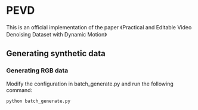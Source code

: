 # PEVD
This is an official implementation of the paper 《Practical and Editable Video Denoising Dataset with Dynamic Motion》
## Generating synthetic data
### Generating RGB data
Modify the configuration in batch_generate.py and run the following command:
```python
python batch_generate.py
```
